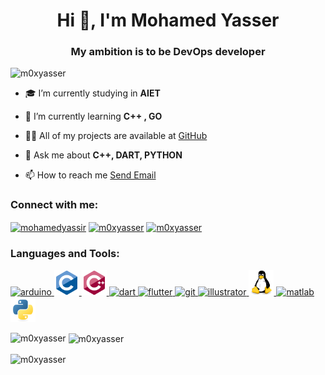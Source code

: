 <h1 align="center">Hi 👋, I'm Mohamed Yasser</h1>
<h3 align="center">My ambition is to be DevOps developer</h3>

<p align="left"> <img src="https://komarev.com/ghpvc/?username=m0xyasser&label=Profile%20views&color=0e75b6&style=flat" alt="m0xyasser" /> </p>

- 🎓 I’m currently studying in **AIET**

- 🌱 I’m currently learning **C++ , GO**

- 👨‍💻 All of my projects are available at [GitHub](https://github.com/M0xYasser?tab=repositories)

- 💬 Ask me about **C++, DART, PYTHON**

- 📫 How to reach me <a href = "mailto: dev.mohamed.yasser@gmail.com">Send Email</a>

<h3 align="left">Connect with me:</h3>
<p align="left">
<a href="https://linkedin.com/in/mohamedyassir" target="blank"><img align="center" src="https://raw.githubusercontent.com/rahuldkjain/github-profile-readme-generator/master/src/images/icons/Social/linked-in-alt.svg" alt="mohamedyassir" height="30" width="40" /></a>
<a href="https://www.hackerrank.com/m0xyasser" target="blank"><img align="center" src="https://raw.githubusercontent.com/rahuldkjain/github-profile-readme-generator/master/src/images/icons/Social/hackerrank.svg" alt="m0xyasser" height="30" width="40" /></a>
<a href="https://codeforces.com/profile/m0xyasser" target="blank"><img align="center" src="https://raw.githubusercontent.com/rahuldkjain/github-profile-readme-generator/master/src/images/icons/Social/codeforces.svg" alt="m0xyasser" height="30" width="40" /></a>
</p>

<h3 align="left">Languages and Tools:</h3>
<p align="left"> <a href="https://www.arduino.cc/" target="_blank" rel="noreferrer"> <img src="https://cdn.worldvectorlogo.com/logos/arduino-1.svg" alt="arduino" width="40" height="40"/> </a> <a href="https://www.cprogramming.com/" target="_blank" rel="noreferrer"> <img src="https://raw.githubusercontent.com/devicons/devicon/master/icons/c/c-original.svg" alt="c" width="40" height="40"/> </a> <a href="https://www.w3schools.com/cpp/" target="_blank" rel="noreferrer"> <img src="https://raw.githubusercontent.com/devicons/devicon/master/icons/cplusplus/cplusplus-original.svg" alt="cplusplus" width="40" height="40"/> </a> <a href="https://dart.dev" target="_blank" rel="noreferrer"> <img src="https://www.vectorlogo.zone/logos/dartlang/dartlang-icon.svg" alt="dart" width="40" height="40"/> </a> <a href="https://flutter.dev" target="_blank" rel="noreferrer"> <img src="https://www.vectorlogo.zone/logos/flutterio/flutterio-icon.svg" alt="flutter" width="40" height="40"/> </a> <a href="https://git-scm.com/" target="_blank" rel="noreferrer"> <img src="https://www.vectorlogo.zone/logos/git-scm/git-scm-icon.svg" alt="git" width="40" height="40"/> </a> <a href="https://www.adobe.com/in/products/illustrator.html" target="_blank" rel="noreferrer"> <img src="https://www.vectorlogo.zone/logos/adobe_illustrator/adobe_illustrator-icon.svg" alt="illustrator" width="40" height="40"/> </a> <a href="https://www.linux.org/" target="_blank" rel="noreferrer"> <img src="https://raw.githubusercontent.com/devicons/devicon/master/icons/linux/linux-original.svg" alt="linux" width="40" height="40"/> </a> <a href="https://www.mathworks.com/" target="_blank" rel="noreferrer"> <img src="https://upload.wikimedia.org/wikipedia/commons/2/21/Matlab_Logo.png" alt="matlab" width="40" height="40"/> </a> <a href="https://www.python.org" target="_blank" rel="noreferrer"> <img src="https://raw.githubusercontent.com/devicons/devicon/master/icons/python/python-original.svg" alt="python" width="40" height="40"/> </a> </p>

<p><img align="left" src="https://github-readme-stats.vercel.app/api/top-langs?username=m0xyasser&show_icons=true&theme=dark&locale=en&layout=compact" alt="m0xyasser" /></p>

<p>&nbsp;<img align="center" src="https://github-readme-stats.vercel.app/api?username=m0xyasser&show_icons=true&theme=dark&locale=en" alt="m0xyasser" /></p>

<p><img align="center" src="https://github-readme-streak-stats.herokuapp.com/?user=m0xyasser&theme=dark" alt="m0xyasser" /></p>
